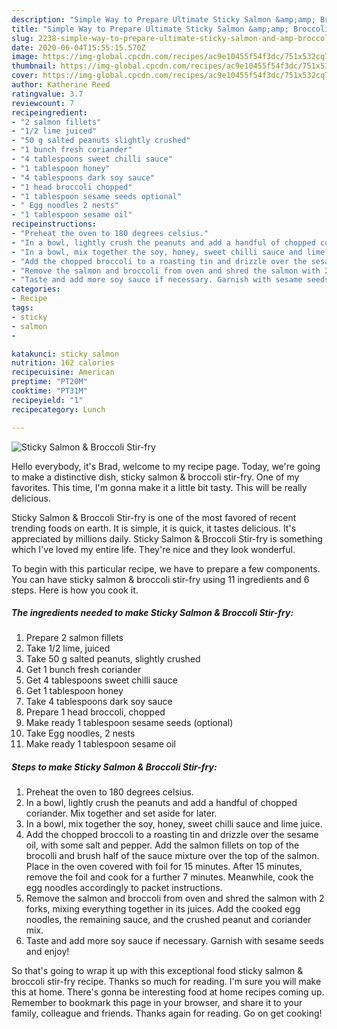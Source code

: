 ```yaml
---
description: "Simple Way to Prepare Ultimate Sticky Salmon &amp;amp; Broccoli Stir-fry"
title: "Simple Way to Prepare Ultimate Sticky Salmon &amp;amp; Broccoli Stir-fry"
slug: 2238-simple-way-to-prepare-ultimate-sticky-salmon-and-amp-broccoli-stir-fry
date: 2020-06-04T15:55:15.570Z
image: https://img-global.cpcdn.com/recipes/ac9e10455f54f3dc/751x532cq70/sticky-salmon-broccoli-stir-fry-recipe-main-photo.jpg
thumbnail: https://img-global.cpcdn.com/recipes/ac9e10455f54f3dc/751x532cq70/sticky-salmon-broccoli-stir-fry-recipe-main-photo.jpg
cover: https://img-global.cpcdn.com/recipes/ac9e10455f54f3dc/751x532cq70/sticky-salmon-broccoli-stir-fry-recipe-main-photo.jpg
author: Katherine Reed
ratingvalue: 3.7
reviewcount: 7
recipeingredient:
- "2 salmon fillets"
- "1/2 lime juiced"
- "50 g salted peanuts slightly crushed"
- "1 bunch fresh coriander"
- "4 tablespoons sweet chilli sauce"
- "1 tablespoon honey"
- "4 tablespoons dark soy sauce"
- "1 head broccoli chopped"
- "1 tablespoon sesame seeds optional"
- " Egg noodles 2 nests"
- "1 tablespoon sesame oil"
recipeinstructions:
- "Preheat the oven to 180 degrees celsius."
- "In a bowl, lightly crush the peanuts and add a handful of chopped coriander. Mix together and set aside for later."
- "In a bowl, mix together the soy, honey, sweet chilli sauce and lime juice."
- "Add the chopped broccoli to a roasting tin and drizzle over the sesame oil, with some salt and pepper. Add the salmon fillets on top of the brocolli and brush half of the sauce mixture over the top of the salmon. Place in the oven covered with foil for 15 minutes. After 15 minutes, remove the foil and cook for a further 7 minutes. Meanwhile, cook the egg noodles accordingly to packet instructions."
- "Remove the salmon and broccoli from oven and shred the salmon with 2 forks, mixing everything together in its juices. Add the cooked egg noodles, the remaining sauce, and the crushed peanut and coriander mix."
- "Taste and add more soy sauce if necessary. Garnish with sesame seeds and enjoy!"
categories:
- Recipe
tags:
- sticky
- salmon
- 

katakunci: sticky salmon  
nutrition: 162 calories
recipecuisine: American
preptime: "PT20M"
cooktime: "PT31M"
recipeyield: "1"
recipecategory: Lunch

---
```



![Sticky Salmon &amp; Broccoli Stir-fry](https://img-global.cpcdn.com/recipes/ac9e10455f54f3dc/751x532cq70/sticky-salmon-broccoli-stir-fry-recipe-main-photo.jpg)

Hello everybody, it's Brad, welcome to my recipe page. Today, we're going to make a distinctive dish, sticky salmon &amp; broccoli stir-fry. One of my favorites. This time, I'm gonna make it a little bit tasty. This will be really delicious.



Sticky Salmon &amp; Broccoli Stir-fry is one of the most favored of recent trending foods on earth. It is simple, it is quick, it tastes delicious. It's appreciated by millions daily. Sticky Salmon &amp; Broccoli Stir-fry is something which I've loved my entire life. They're nice and they look wonderful.


To begin with this particular recipe, we have to prepare a few components. You can have sticky salmon &amp; broccoli stir-fry using 11 ingredients and 6 steps. Here is how you cook it.

<!--inarticleads1-->

##### The ingredients needed to make Sticky Salmon &amp; Broccoli Stir-fry:

1. Prepare 2 salmon fillets
1. Take 1/2 lime, juiced
1. Take 50 g salted peanuts, slightly crushed
1. Get 1 bunch fresh coriander
1. Get 4 tablespoons sweet chilli sauce
1. Get 1 tablespoon honey
1. Take 4 tablespoons dark soy sauce
1. Prepare 1 head broccoli, chopped
1. Make ready 1 tablespoon sesame seeds (optional)
1. Take  Egg noodles, 2 nests
1. Make ready 1 tablespoon sesame oil




<!--inarticleads2-->

##### Steps to make Sticky Salmon &amp; Broccoli Stir-fry:

1. Preheat the oven to 180 degrees celsius.
1. In a bowl, lightly crush the peanuts and add a handful of chopped coriander. Mix together and set aside for later.
1. In a bowl, mix together the soy, honey, sweet chilli sauce and lime juice.
1. Add the chopped broccoli to a roasting tin and drizzle over the sesame oil, with some salt and pepper. Add the salmon fillets on top of the brocolli and brush half of the sauce mixture over the top of the salmon. Place in the oven covered with foil for 15 minutes. After 15 minutes, remove the foil and cook for a further 7 minutes. Meanwhile, cook the egg noodles accordingly to packet instructions.
1. Remove the salmon and broccoli from oven and shred the salmon with 2 forks, mixing everything together in its juices. Add the cooked egg noodles, the remaining sauce, and the crushed peanut and coriander mix.
1. Taste and add more soy sauce if necessary. Garnish with sesame seeds and enjoy!




So that's going to wrap it up with this exceptional food sticky salmon &amp; broccoli stir-fry recipe. Thanks so much for reading. I'm sure you will make this at home. There's gonna be interesting food at home recipes coming up. Remember to bookmark this page in your browser, and share it to your family, colleague and friends. Thanks again for reading. Go on get cooking!
